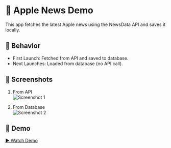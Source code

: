# 🍎 Apple News Demo

This app fetches the latest Apple news using the NewsData API and saves it locally.

## 🔁 Behavior
- First Launch: Fetched from API and saved to database.
- Next Launches: Loaded from database (no API call).

## 📸 Screenshots
1. From API  
   ![Screenshot 1](https://github.com/user-attachments/assets/da6c8b3b-cfb9-4973-a35c-31686eee0409)

2. From Database  
   ![Screenshot 2](https://github.com/user-attachments/assets/fbb698c3-9e32-4f1a-827e-18510f6965ab)

## 🎥 Demo  
[▶ Watch Demo](https://github.com/user-attachments/assets/b99d13d2-724f-40bc-9b5d-36aaee9446e0)
